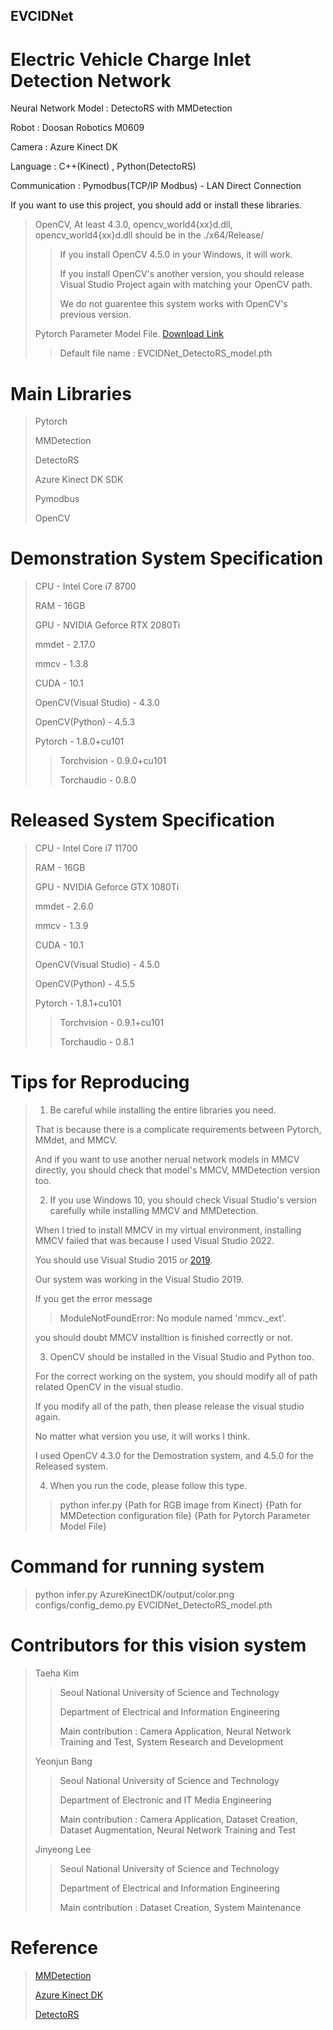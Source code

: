 ## EVCIDNet
# Electric Vehicle Charge Inlet Detection Network
Neural Network Model : DetectoRS with MMDetection

Robot : Doosan Robotics M0609

Camera : Azure Kinect DK

Language : C++(Kinect) , Python(DetectoRS)

Communication : Pymodbus(TCP/IP Modbus) - LAN Direct Connection

If you want to use this project, you should add or install these libraries.
> OpenCV, At least 4.3.0, opencv_world4{xx}d.dll, opencv_world4{xx}d.dll should be in the ./x64/Release/
>> If you install OpenCV 4.5.0 in your Windows, it will work.
>>
>> If you install OpenCV's another version, you should release Visual Studio Project again with matching your OpenCV path.
>> 
>> We do not guarentee this system works with OpenCV's previous version.
>
> Pytorch Parameter Model File. [Download Link](https://drive.google.com/file/d/1xOLM4i5fJwMhgvZX6uoJ2rGcsnC9vM4C/view?usp=sharing)
>> Default file name : EVCIDNet_DetectoRS_model.pth

# Main Libraries
> Pytorch
> 
> MMDetection
> 
> DetectoRS
> 
> Azure Kinect DK SDK
> 
> Pymodbus
> 
> OpenCV

# Demonstration System Specification
> CPU - Intel Core i7 8700
>
> RAM - 16GB
>
> GPU - NVIDIA Geforce RTX 2080Ti
>
> mmdet - 2.17.0
>
> mmcv - 1.3.8
>
> CUDA - 10.1
>
> OpenCV(Visual Studio) - 4.3.0
>
> OpenCV(Python) - 4.5.3
>
> Pytorch - 1.8.0+cu101
>> Torchvision - 0.9.0+cu101
>>
>> Torchaudio - 0.8.0


# Released System Specification
> CPU - Intel Core i7 11700
>
> RAM - 16GB
>
> GPU - NVIDIA Geforce GTX 1080Ti
>
> mmdet - 2.6.0
>
> mmcv - 1.3.9
>
> CUDA - 10.1
>
> OpenCV(Visual Studio) - 4.5.0
>
> OpenCV(Python) - 4.5.5
>
> Pytorch - 1.8.1+cu101
>> Torchvision - 0.9.1+cu101
>>
>> Torchaudio - 0.8.1

# Tips for Reproducing
> 1. Be careful while installing the entire libraries you need.
>
> That is because there is a complicate requirements between Pytorch, MMdet, and MMCV.
>
> And if you want to use another nerual network models in MMCV directly, you should check that model's MMCV, MMDetection version too.
>
> 2. If you use Windows 10, you should check Visual Studio's version carefully while installing MMCV and MMDetection.
>
> When I tried to install MMCV in my virtual environment, installing MMCV failed that was because I used Visual Studio 2022.
>
> You should use Visual Studio 2015 or [2019](https://docs.microsoft.com/en-us/visualstudio/releases/2019/release-notes).
>
> Our system was working in the Visual Studio 2019.
>
> If you get the error message
>
>> ModuleNotFoundError: No module named 'mmcv._ext'.
>
> you should doubt MMCV installtion is finished correctly or not.
>
> 3. OpenCV should be installed in the Visual Studio and Python too.
>
> For the correct working on the system, you should modify all of path related OpenCV in the visual studio.
>
> If you modify all of the path, then please release the visual studio again.
>
> No matter what version you use, it will works I think.
>
> I used OpenCV 4.3.0 for the Demostration system, and 4.5.0 for the Released system.
> 
> 4. When you run the code, please follow this type.
>> python infer.py {Path for RGB image from Kinect} {Path for MMDetection configuration file} {Path for Pytorch Parameter Model File}


# Command for running system
> python infer.py AzureKinectDK/output/color.png configs/config_demo.py EVCIDNet_DetectoRS_model.pth

# Contributors for this vision system
> Taeha Kim
>> Seoul National University of Science and Technology
>> 
>> Department of Electrical and Information Engineering
>> 
>> Main contribution : Camera Application, Neural Network Training and Test, System Research and Development
>
> Yeonjun Bang
>> Seoul National University of Science and Technology
>> 
>> Department of Electronic and IT Media Engineering
>> 
>> Main contribution : Camera Application, Dataset Creation, Dataset Augmentation, Neural Network Training and Test
>
> Jinyeong Lee
>> Seoul National University of Science and Technology
>> 
>> Department of Electrical and Information Engineering
>> 
>> Main contribution : Dataset Creation, System Maintenance

# Reference
> [MMDetection](https://github.com/open-mmlab/mmdetection)
>
> [Azure Kinect DK](https://docs.microsoft.com/en-us/azure/kinect-dk/)
>
> [DetectoRS](https://github.com/joe-siyuan-qiao/DetectoRS)
